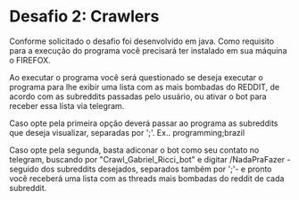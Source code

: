 # Desafio 2: Crawlers

Conforme solicitado o desafio foi desenvolvido em java.
Como requisito para a execução do programa você precisará ter instalado em sua máquina o FIREFOX.

Ao executar o programa você será questionado se deseja executar o programa para lhe exibir
uma lista com as mais bombadas do REDDIT, de acordo com as subreddits passadas pelo usuário, ou ativar o bot
para receber essa lista via telegram.

Caso opte pela primeira opção deverá passar ao programa as subreddits que deseja visualizar, separadas por ';'.
Ex.. programming;brazil

Caso opte pela segunda, basta adiconar o bot como seu contato no telegram, buscando por "Crawl_Gabriel_Ricci_bot" 
e digitar /NadaPraFazer -seguido dos subreddits desejados, separados também por ';'- e pronto você receberá uma 
lista com as threads mais bombadas do reddit de cada subreddit.
